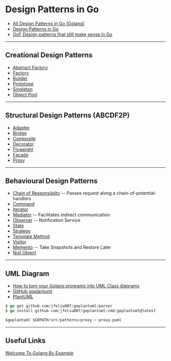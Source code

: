 # Design Patterns in Go

* [All Design Patterns in Go (Golang)](https://golangbyexample.com/all-design-patterns-golang/)
* [Design Patterns in Go](https://refactoring.guru/design-patterns/go)
* [GoF Design patterns that still make sense in Go](https://dev.to/mauriciolinhares/gof-design-patterns-that-still-make-sense-in-go-27k5)

***

## Creational Design Patterns

* [Abstract Factory](https://github.com/muarshad01/Design_Patterns_Go/blob/master/creational_design_patterns/abstract_factory/abstract_factory.md)
* [Factory](https://github.com/muarshad01/Design_Patterns_Go/blob/master/creational_design_patterns/factory/factory.md)
* [Builder](https://github.com/muarshad01/Design_Patterns_Go/blob/master/creational_design_patterns/builder/builder.md)
* [Prototype](https://github.com/muarshad01/Design_Patterns_Go/blob/master/creational_design_patterns/prototype/prototype.md)
* [Singleton](https://github.com/muarshad01/Design_Patterns_Go/blob/master/creational_design_patterns/singleton/singleton.md)
* [Object Pool](https://github.com/muarshad01/Design_Patterns_Go/blob/master/creational_design_patterns/object_pool/object_pool.md)

***

## Structural Design Patterns (ABCDF2P)

* [Adapter](https://github.com/muarshad01/Design_Patterns_Go/blob/master/structural_design_patterns/adapter/adapter.md)
* [Bridge](https://github.com/muarshad01/Design_Patterns_Go/blob/master/structural_design_patterns/bridge/bridge.md)
* [Composite](https://github.com/muarshad01/Design_Patterns_Go/blob/master/structural_design_patterns/composite/composite.md)
* [Decorator](https://github.com/muarshad01/Design_Patterns_Go/blob/master/structural_design_patterns/decorator/decorator.md)
* [Flyweight](https://github.com/muarshad01/Design_Patterns_Go/blob/master/structural_design_patterns/flyweight/flyweight.md)
* [Facade](https://github.com/muarshad01/Design_Patterns_Go/blob/master/structural_design_patterns/facade/facade.md)
* [Proxy](https://github.com/muarshad01/Design_Patterns_Go/blob/master/structural_design_patterns/proxy/proxy.md)

***

## Behavioural Design Patterns

* [Chain of Responsiblity](https://github.com/muarshad01/Design_Patterns_Go/blob/master/behavioral_design_patterns/chain_of_responsibility/chain_of_resp.md) -- Passes request along a chain-of-potential-handlers
* [Command](https://github.com/muarshad01/Design_Patterns_Go/blob/master/behavioral_design_patterns/command/command.md)
* [Iterator](https://github.com/muarshad01/Design_Patterns_Go/blob/master/behavioral_design_patterns/iterator/iterator.md)
* [Mediator](https://github.com/muarshad01/Design_Patterns_Go/blob/master/behavioral_design_patterns/mediator/mediator.md) -- Facilitates indirect communication
* [Observer](https://github.com/muarshad01/Design_Patterns_Go/blob/master/behavioral_design_patterns/observer/observer.md) -- Notification Service
* [State](https://github.com/muarshad01/Design_Patterns_Go/blob/master/behavioral_design_patterns/state/state.md)
* [Strategy](https://github.com/muarshad01/Design_Patterns_Go/blob/master/behavioral_design_patterns/strategy/strategy.md)
* [Template Method](https://github.com/muarshad01/Design_Patterns_Go/blob/master/behavioral_design_patterns/template/template.md)
* [Visitor](https://github.com/muarshad01/Design_Patterns_Go/blob/master/behavioral_design_patterns/visitor/visitor.md)
* [Memento](https://github.com/muarshad01/Design_Patterns_Go/blob/master/behavioral_design_patterns/memento/memento.md) -- Take Snapshots and Restore Later
* [Null Object]()

***

## UML Diagram

* [How to turn your Golang programs into UML Class diagrams](https://www.reddit.com/r/golang/comments/ccc3cd/how_to_turn_your_golang_programs_into_uml_class/)
* [GitHub goplantuml](https://github.com/jfeliu007/goplantuml)
* [PlantUML](https://www.plantuml.com/plantuml/uml/SyfFKj2rKt3CoKnELR1Io4ZDoSa70000)


```go
$ go get github.com/jfeliu007/goplantuml/parser
$ go install github.com/jfeliu007/goplantuml/cmd/goplantuml@latest

$goplantuml $GOPATH/src/patterns/proxy > proxy.puml
```

***

## Useful Links

[Welcome To Golang By Example](https://golangbyexample.com/)
